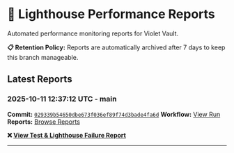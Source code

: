 # 🔦 Lighthouse Performance Reports

Automated performance monitoring reports for Violet Vault.

**📋 Retention Policy:** Reports are automatically archived after 7 days to keep this branch manageable.

## Latest Reports

### 2025-10-11 12:37:12 UTC - main

**Commit:** [`029339b54650dbe673f036ef89f74d3bade4fa6d`](https://github.com/thef4tdaddy/violet-vault/commit/029339b54650dbe673f036ef89f74d3bade4fa6d)
**Workflow:** [View Run](https://github.com/thef4tdaddy/violet-vault/actions/runs/18429449271)
**Reports:** [Browse Reports](https://github.com/thef4tdaddy/violet-vault/tree/lighthouse-reports/reports/main/2025-10-11_12-37-10)

**❌ [View Test & Lighthouse Failure Report](./reports/main/2025-10-11_12-37-10/test-and-lighthouse-failures.md)**


---


